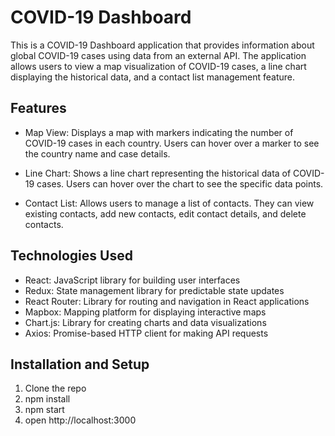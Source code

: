 # COVID-19 Dashboard

This is a COVID-19 Dashboard application that provides information about global COVID-19 cases using data from an external API. The application allows users to view a map visualization of COVID-19 cases, a line chart displaying the historical data, and a contact list management feature.

## Features

- Map View: Displays a map with markers indicating the number of COVID-19 cases in each country. Users can hover over a marker to see the country name and case details.

- Line Chart: Shows a line chart representing the historical data of COVID-19 cases. Users can hover over the chart to see the specific data points.

- Contact List: Allows users to manage a list of contacts. They can view existing contacts, add new contacts, edit contact details, and delete contacts.

## Technologies Used

- React: JavaScript library for building user interfaces
- Redux: State management library for predictable state updates
- React Router: Library for routing and navigation in React applications
- Mapbox: Mapping platform for displaying interactive maps
- Chart.js: Library for creating charts and data visualizations
- Axios: Promise-based HTTP client for making API requests

## Installation and Setup

1. Clone the repo
2. npm install
3. npm start
4. open http://localhost:3000 
